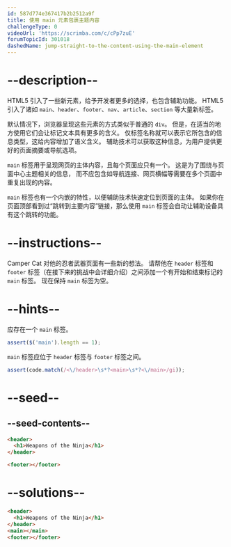 ```yaml
---
id: 587d774e367417b2b2512a9f
title: 使用 main 元素包裹主题内容
challengeType: 0
videoUrl: 'https://scrimba.com/c/cPp7zuE'
forumTopicId: 301018
dashedName: jump-straight-to-the-content-using-the-main-element
---
```


# --description--

HTML5 引入了一些新元素，给予开发者更多的选择，也包含辅助功能。 HTML5 引入了诸如 `main`、`header`、`footer`、`nav`、`article`、`section` 等大量新标签。

默认情况下，浏览器呈现这些元素的方式类似于普通的 `div`。 但是，在适当的地方使用它们会让标记文本具有更多的含义。 仅标签名称就可以表示它所包含的信息类型，这给内容增加了语义含义。 辅助技术可以获取这种信息，为用户提供更好的页面摘要或导航选项。

`main` 标签用于呈现网页的主体内容，且每个页面应只有一个。 这是为了围绕与页面中心主题相关的信息， 而不应包含如导航连接、网页横幅等需要在多个页面中重复出现的内容。

`main` 标签也有一个内嵌的特性，以便辅助技术快速定位到页面的主体。 如果你在页面顶部看到过“跳转到主要内容”链接，那么使用 `main` 标签会自动让辅助设备具有这个跳转的功能。

# --instructions--

Camper Cat 对他的忍者武器页面有一些新的想法。 请帮他在 `header` 标签和 `footer` 标签（在接下来的挑战中会详细介绍）之间添加一个有开始和结束标记的 `main` 标签。 现在保持 `main` 标签为空。

# --hints--

应存在一个 `main` 标签。

```js
assert($('main').length == 1);
```

`main` 标签应位于 `header` 标签与 `footer` 标签之间。

```js
assert(code.match(/<\/header>\s*?<main>\s*?<\/main>/gi));
```

# --seed--

## --seed-contents--

```html
<header>
  <h1>Weapons of the Ninja</h1>
</header>

<footer></footer>
```

# --solutions--

```html
<header>
  <h1>Weapons of the Ninja</h1>
</header>
<main></main>
<footer></footer>
```
